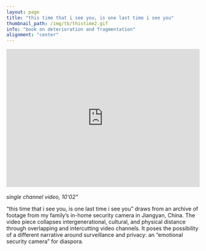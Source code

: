 ```yaml
---
layout: page
title: "this time that i see you, is one last time i see you"
thumbnail_path: /img/tb/thistime2.gif
info: "book on deterioration and fragmentation"
alignment: "center"
---
```


<div style="display: flex; justify-content: center;">
	<iframe src="https://player.vimeo.com/video/278081233" width="640" height="360" frameborder="0" webkitallowfullscreen mozallowfullscreen allowfullscreen></iframe>
</div>

<br>
<i>single channel video, 10'02"</i>


<p>“this time that i see you, is one last time i see you” draws from an archive of footage from my family’s in-home security camera in Jiangyan, China. The video piece collapses intergenerational, cultural, and physical distance through overlapping and intercutting video channels. It poses the possibility of a different narrative around surveillance and privacy: an “emotional security camera” for diaspora.</p>